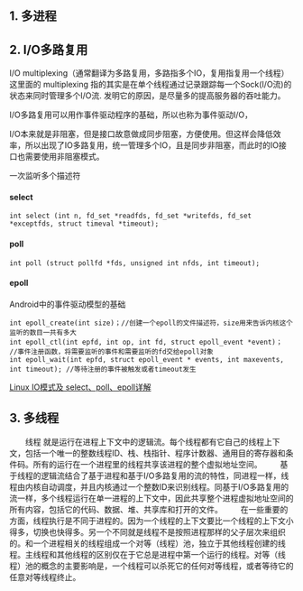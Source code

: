 ## 1. 多进程

## 2. I/O多路复用

I/O multiplexing（通常翻译为多路复用，多路指多个IO，复用指复用一个线程） 这里面的 multiplexing 指的其实是在单个线程通过记录跟踪每一个Sock(I/O流)的状态来同时管理多个I/O流. 发明它的原因，是尽量多的提高服务器的吞吐能力。

I/O多路复用可以用作事件驱动程序的基础，所以也称为事件驱动I/O，

I/O本来就是非阻塞，但是接口故意做成同步阻塞，方便使用。但这样会降低效率，所以出现了IO多路复用，统一管理多个IO，且是同步非阻塞，而此时的IO接口也需要使用非阻塞模式。

一次监听多个描述符

#### select
```
int select (int n, fd_set *readfds, fd_set *writefds, fd_set *exceptfds, struct timeval *timeout);
```

#### poll
```
int poll (struct pollfd *fds, unsigned int nfds, int timeout);
```

#### epoll
Android中的事件驱动模型的基础
```
int epoll_create(int size)；//创建一个epoll的文件描述符，size用来告诉内核这个监听的数目一共有多大
int epoll_ctl(int epfd, int op, int fd, struct epoll_event *event)； //事件注册函数，将需要监听的事件和需要监听的fd交给epoll对象
int epoll_wait(int epfd, struct epoll_event * events, int maxevents, int timeout); //等待注册的事件被触发或者timeout发生
```

[Linux IO模式及 select、poll、epoll详解](https://segmentfault.com/a/1190000003063859)

## 3. 多线程
&emsp;&emsp;线程 就是运行在进程上下文中的逻辑流。每个线程都有它自己的线程上下文，包括一个唯一的整数线程ID、栈、栈指针、程序计数器、通用目的寄存器和条件码。所有的运行在一个进程里的线程共享该进程的整个虚拟地址空间。
&emsp;&emsp;基于线程的逻辑流结合了基于进程和基于I/O多路复用的流的特性，同进程一样，线程由内核自动调度，并且内核通过一个整数ID来识别线程。同基于I/O多路复用的流一样，多个线程运行在单一进程的上下文中，因此共享整个进程虚拟地址空间的所有内容，包括它的代码、数据、堆、共享库和打开的文件。
&emsp;&emsp;在一些重要的方面，线程执行是不同于进程的。因为一个线程的上下文要比一个线程的上下文小得多，切换也快得多。另一个不同就是线程不是按照进程那样的父子层次来组织的。和一个进程相关的线程组成一个对等（线程）池，独立于其他线程创建的线程。主线程和其他线程的区别仅在于它总是进程中第一个运行的线程。对等（线程）池的概念的主要影响是，一个线程可以杀死它的任何对等线程，或者等待它的任意对等线程终止。
